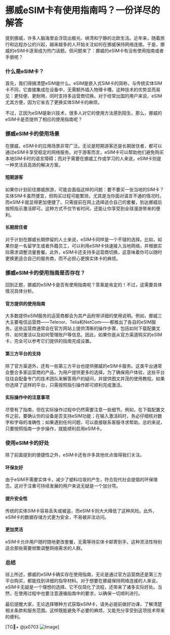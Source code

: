# 挪威eSIM卡有使用指南吗？一份详尽的解答

提到挪威，许多人脑海里会浮现出极光、峡湾和宁静的北欧生活。近年来，随着旅行和远程办公的兴起，越来越多的人开始关注如何在挪威保持网络连接。于是，挪威的eSIM卡逐渐成为热门话题。但问题来了：挪威的eSIM卡有没有使用指南或者手册呢？

### 什么是eSIM卡？
首先，我们得搞清楚eSIM是什么。eSIM是嵌入式SIM卡的简称，与传统实体SIM卡不同，它直接集成在设备中，无需额外插入物理卡槽。这种技术的优势显而易见：更轻便、更耐用，同时支持多运营商切换。对于经常出国的用户来说，eSIM尤其方便，因为它省去了更换实体SIM卡的麻烦。

不过，正因为eSIM是新兴技术，很多人对它的使用方法感到陌生。那么，挪威的eSIM卡是否提供了相应的使用指南呢？

### 挪威eSIM卡的使用场景
在挪威，eSIM卡的应用场景非常广泛。无论是短期游客还是长期居住者，都可以通过eSIM卡享受稳定的网络服务。对于游客而言，eSIM卡可以帮助他们避免购买本地SIM卡时的语言障碍；而对于需要在挪威工作或学习的人来说，eSIM卡则是一种灵活且高效的解决方案。

#### 短期游客
如果你计划前往挪威旅游，可能会面临这样的问题：要不要买一张当地的SIM卡？实体SIM卡虽然便宜，但购买过程可能繁琐，尤其是当你面对语言不通的情况时。而eSIM卡就显得更加便捷了。只需提前在网上选择适合自己的套餐，到达挪威后按照指示激活即可。这种方式不仅节省时间，还能让你享受到全球漫游带来的便利。

#### 长期居住者
对于计划在挪威长期停留的人士来说，eSIM卡同样是一个不错的选择。比如，如果你是一名留学生或者外籍员工，可以利用eSIM卡快速接入当地网络，并根据实际需求调整流量套餐。此外，eSIM卡还支持多运营商切换，这意味着你可以随时更换更适合自己的服务商，而不必担心更换实体卡的麻烦。

### 挪威eSIM卡的使用指南是否存在？
回到正题，挪威的eSIM卡是否有使用指南呢？答案是肯定的！不过，这需要具体情况具体分析。

#### 官方提供的使用指南
大多数提供eSIM服务的运营商都会为其产品附带详细的使用说明。例如，挪威三大主要电信运营商——Telenor、Telia和NetCom——都推出了各自的eSIM服务。这些运营商通常会在官方网站上提供清晰的操作步骤，包括如何下载配置文件、如何激活以及如何管理账户等信息。因此，如果你是从官方渠道购买的eSIM卡，完全可以参考它们提供的指南完成设置。

#### 第三方平台的支持
除了官方渠道外，还有一些第三方平台也提供挪威的eSIM卡服务。这类平台通常会整合多家运营商的产品，为用户提供更多的选择。为了确保用户体验，这些平台往往会配备专门的技术团队来解答用户的疑问，并提供图文并茂的使用教程。如果你选择了这样的平台，只需按照指引操作即可顺利完成激活。

#### 实际操作中的注意事项
尽管有了指南，但在实际操作过程中仍然需要注意一些细节。例如，在下载配置文件之前，要确认你的设备是否支持eSIM功能；在输入激活码时，务必仔细核对数字和字母的准确性；如果遇到任何问题，可以直接联系客服寻求帮助。总的来说，只要按照指南一步步操作，就能顺利启用eSIM卡。

### 使用eSIM卡的好处
除了前面提到的便捷性之外，eSIM卡还有许多其他优点值得我们关注。

#### 环保友好
由于eSIM不需要实体卡，减少了塑料垃圾的产生，符合现代社会提倡的环保理念。这对于注重可持续发展的用户来说无疑是一个加分项。

#### 提升安全性
传统的实体SIM卡容易丢失或被盗，而eSIM卡则大大降低了这种风险。此外，eSIM卡的数据存储方式更为安全，不易被非法访问。

#### 更加灵活
eSIM卡允许用户随时随地更改套餐，无需等待实体卡邮寄到手。这种灵活性特别适合那些需要频繁调整网络需求的人群。

### 总结
综上所述，挪威的eSIM卡确实存在使用指南，无论是通过官方运营商还是第三方平台购买，都能找到详细的指导材料。对于想要在挪威保持网络连接的人来说，eSIM卡无疑是一个理想的选择。它不仅简化了流程，还带来了诸多实际好处。当然，在使用过程中也要注意遵循指南中的要求，以确保一切顺利进行。

最后提醒大家，无论选择哪种方式获取eSIM卡，请务必提前做好功课，了解清楚相关条款和服务范围。这样既能避免不必要的麻烦，又能充分享受到这项技术带来的便利。

[TG💪+ @jx0703 ![Image](https://github.com/user-attachments/assets/dbca1d08-cadb-493c-b0ec-ad6f7a83f270)]